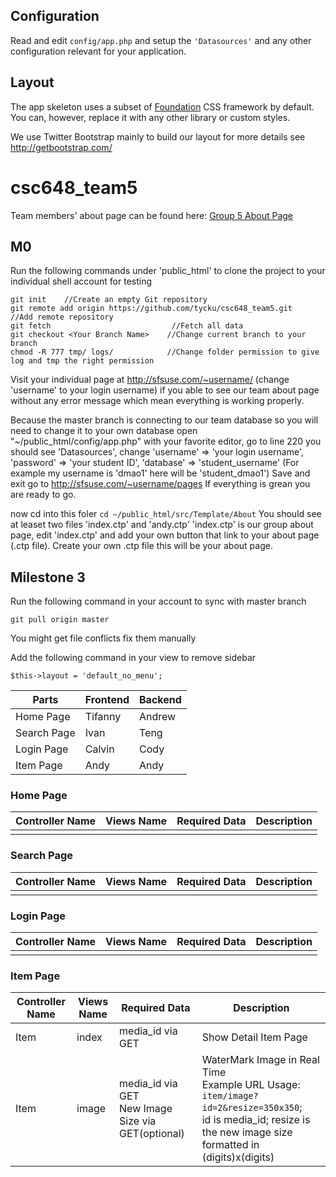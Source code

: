 

## Configuration

Read and edit `config/app.php` and setup the `'Datasources'` and any other
configuration relevant for your application.

## Layout

The app skeleton uses a subset of [Foundation](http://foundation.zurb.com/) CSS
framework by default. You can, however, replace it with any other library or
custom styles.

We use Twitter Bootstrap mainly to build our layout for more details see http://getbootstrap.com/

# csc648_team5
Team members' about page can be found here: [Group 5 About Page](http://sfsuse.com/~su17g05/about)

## M0
Run the following commands under 'public_html' to clone the project to your individual shell account for testing
```
git init    //Create an empty Git repository
git remote add origin https://github.com/tycku/csc648_team5.git          //Add remote repository
git fetch                           //Fetch all data
git checkout <Your Branch Name>    //Change current branch to your branch
chmod -R 777 tmp/ logs/            //Change folder permission to give log and tmp the right permission
```

Visit your individual page at http://sfsuse.com/~username/    (change 'username' to your login username) if you able to see our team about page without any error message which mean everything is working properly.

Because the master branch is connecting to our team database so you will need to change it to your own database 
open "~/public_html/config/app.php" with your favorite editor, go to line 220 you should see 'Datasources', 
change 'username' => 'your login username', 
       'password' => 'your student ID', 
       'database' => 'student_username'  (For example my username is 'dmao1' here will be 'student_dmao1')
Save and exit
go to http://sfsuse.com/~username/pages If everything is grean you are ready to go.

now cd into this foler ```cd ~/public_html/src/Template/About```
You should see at leaset two files 'index.ctp' and 'andy.ctp'
'index.ctp' is our group about page, edit 'index.ctp' and add your own button that link to your about page (.ctp file).
Create your own .ctp file this will be your about page.


## Milestone 3
Run the following command in your account to sync with master branch

```git pull origin master ```

You might get file conflicts fix them manually

Add the following command in your view to remove sidebar

```$this->layout = 'default_no_menu'; ```



 Parts | Frontend | Backend 
 --- | --- | ---
 Home Page | Tifanny | Andrew 
 Search Page | Ivan | Teng 
 Login Page | Calvin | Cody 
 Item Page | Andy | Andy 
 
 ### Home Page
  Controller Name | Views Name | Required Data | Description
 --- | --- | --- | ---
 | | |
 
 ### Search Page
  Controller Name | Views Name | Required Data | Description
 --- | --- | --- | ---
 | | |
 
 ### Login Page
  Controller Name | Views Name | Required Data | Description
 --- | --- | --- | ---
 | | |
 
 ### Item Page
 Controller Name | Views Name | Required Data | Description
 --- | --- | --- | ---
 Item | index | media_id via GET | Show Detail Item Page
 Item | image | media_id via GET <br> New Image Size via GET(optional) | WaterMark Image in Real Time <br> Example URL Usage: <br>```item/image?id=2&resize=350x350```;<br>id is media_id; resize is the new image size formatted in (digits)x(digits)

